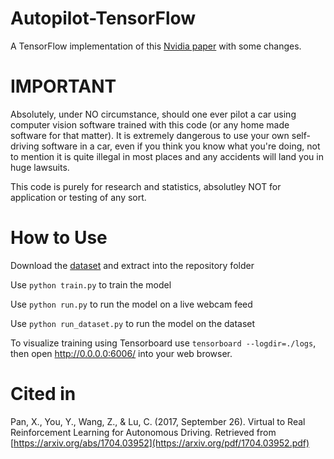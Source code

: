 # Autopilot-TensorFlow
A TensorFlow implementation of this [Nvidia paper](https://arxiv.org/pdf/1604.07316.pdf) with some changes.

# IMPORTANT
Absolutely, under NO circumstance, should one ever pilot a car using computer vision software trained with this code (or any home made software for that matter). It is extremely dangerous to use your own self-driving software in a car, even if you think you know what you're doing, not to mention it is quite illegal in most places and any accidents will land you in huge lawsuits.

This code is purely for research and statistics, absolutley NOT for application or testing of any sort.

# How to Use
Download the [dataset](https://github.com/SullyChen/driving-datasets) and extract into the repository folder

Use `python train.py` to train the model

Use `python run.py` to run the model on a live webcam feed

Use `python run_dataset.py` to run the model on the dataset

To visualize training using Tensorboard use `tensorboard --logdir=./logs`, then open http://0.0.0.0:6006/ into your web browser.

# Cited in
Pan, X., You, Y., Wang, Z., & Lu, C. (2017, September 26). Virtual to Real Reinforcement Learning for Autonomous Driving. Retrieved from [https://arxiv.org/abs/1704.03952](https://arxiv.org/pdf/1704.03952.pdf)
